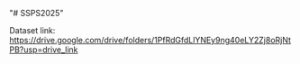 "# SSPS2025" 

Dataset link: https://drive.google.com/drive/folders/1PfRdGfdLlYNEy9ng40eLY2Zj8oRjNtPB?usp=drive_link
